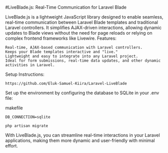 
#LiveBlade.js: Real-Time Communication for Laravel Blade

LiveBlade.js is a lightweight JavaScript library designed to enable seamless, real-time communication between Laravel Blade templates and traditional Laravel controllers. It simplifies AJAX-driven interactions, allowing dynamic updates to Blade views without the need for page reloads or relying on complex frontend frameworks like Livewire.
Features:

    Real-time, AJAX-based communication with Laravel controllers.
    Keeps your Blade templates interactive and "live."
    Lightweight and easy to integrate into any Laravel project.
    Ideal for form submissions, real-time data updates, and other dynamic activities in Laravel.

Setup Instructions:

    https://github.com/Eluk-Samuel-Kiira/Laravel-LiveBlade


Set up the environment by configuring the database to SQLite in your .env file:

makefile

    DB_CONNECTION=sqlite

    php artisan migrate

With LiveBlade.js, you can streamline real-time interactions in your Laravel applications, making them more dynamic and user-friendly with minimal effort.
